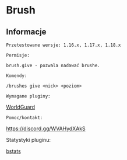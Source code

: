 # Brush

## Informacje

`Przetestowane wersje: 1.16.x, 1.17.x, 1.18.x`

`Permisje:`

`brush.give - pozwala nadawać brushe.`

`Komendy:`

`/brushes give <nick> <poziom>`

`Wymagane pluginy:`

[WorldGuard](https://dev.bukkit.org/projects/worldguard/files)


`Pomoc/kontakt:`

https://discord.gg/WVAHydXAkS

Statystyki pluginu: 

[bstats](https://bstats.org/plugin/bukkit/Brush/13843)
